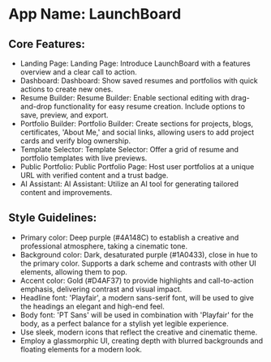 # **App Name**: LaunchBoard

## Core Features:

- Landing Page: Landing Page: Introduce LaunchBoard with a features overview and a clear call to action.
- Dashboard: Dashboard: Show saved resumes and portfolios with quick actions to create new ones.
- Resume Builder: Resume Builder: Enable sectional editing with drag-and-drop functionality for easy resume creation. Include options to save, preview, and export.
- Portfolio Builder: Portfolio Builder: Create sections for projects, blogs, certificates, 'About Me,' and social links, allowing users to add project cards and verify blog ownership.
- Template Selector: Template Selector: Offer a grid of resume and portfolio templates with live previews.
- Public Portfolio: Public Portfolio Page: Host user portfolios at a unique URL with verified content and a trust badge.
- AI Assistant: AI Assistant: Utilize an AI tool for generating tailored content and improvements.

## Style Guidelines:

- Primary color: Deep purple (#4A148C) to establish a creative and professional atmosphere, taking a cinematic tone.
- Background color: Dark, desaturated purple (#1A0433), close in hue to the primary color. Supports a dark scheme and contrasts with other UI elements, allowing them to pop.
- Accent color: Gold (#D4AF37) to provide highlights and call-to-action emphasis, delivering contrast and visual impact.
- Headline font: 'Playfair', a modern sans-serif font, will be used to give the headings an elegant and high-end feel.
- Body font: 'PT Sans' will be used in combination with 'Playfair' for the body, as a perfect balance for a stylish yet legible experience.
- Use sleek, modern icons that reflect the creative and cinematic theme.
- Employ a glassmorphic UI, creating depth with blurred backgrounds and floating elements for a modern look.